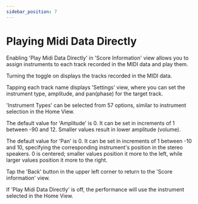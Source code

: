 ```yaml
---
sidebar_position: 7
---
```


# Playing Midi Data Directly

Enabling 'Play Midi Data Directly' in 'Score Information' view allows you to assign instruments to each track recorded in the MIDI data and play them.

Turning the toggle on displays the tracks recorded in the MIDI data.

Tapping each track name displays 'Settings' view, where you can set the instrument type, amplitude, and pan(phase) for the target track.

'Instrument Types' can be selected from 57 options, similar to instrument selection in the Home View.

The default value for 'Amplitude' is 0. It can be set in increments of 1 between -90 and 12. Smaller values result in lower amplitude (volume).

The default value for 'Pan' is 0. It can be set in increments of 1 between -10 and 10, specifying the corresponding instrument's position in the stereo speakers. 0 is centered; smaller values position it more to the left, while larger values position it more to the right.

Tap the 'Back' button in the upper left corner to return to the 'Score information' view.

If 'Play Midi Data Directly' is off, the performance will use the instrument selected in the Home View.